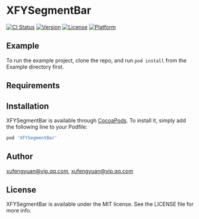 # XFYSegmentBar

[![CI Status](https://img.shields.io/travis/xufengyuan@vip.qq.com/XFYSegmentBar.svg?style=flat)](https://travis-ci.org/xufengyuan@vip.qq.com/XFYSegmentBar)
[![Version](https://img.shields.io/cocoapods/v/XFYSegmentBar.svg?style=flat)](https://cocoapods.org/pods/XFYSegmentBar)
[![License](https://img.shields.io/cocoapods/l/XFYSegmentBar.svg?style=flat)](https://cocoapods.org/pods/XFYSegmentBar)
[![Platform](https://img.shields.io/cocoapods/p/XFYSegmentBar.svg?style=flat)](https://cocoapods.org/pods/XFYSegmentBar)

## Example

To run the example project, clone the repo, and run `pod install` from the Example directory first.

## Requirements

## Installation

XFYSegmentBar is available through [CocoaPods](https://cocoapods.org). To install
it, simply add the following line to your Podfile:

```ruby
pod 'XFYSegmentBar'
```

## Author

xufengyuan@vip.qq.com, xufengyuan@vip.qq.com

## License

XFYSegmentBar is available under the MIT license. See the LICENSE file for more info.
